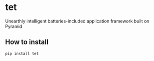 # tet

Unearthly intelligent batteries-included application framework built on Pyramid


## How to install

```
pip install tet
```
